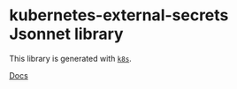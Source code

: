 # kubernetes-external-secrets Jsonnet library

This library is generated with [`k8s`](https://github.com/jsonnet-libs/k8s).

[Docs](https://mintel.github.io/kubernetes-external-secrets-libsonnet)
